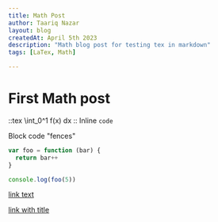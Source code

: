 ```yaml
---
title: Math Post
author: Taariq Nazar
layout: blog
createdAt: April 5th 2023
description: "Math blog post for testing tex in markdown"
tags: [LaTex, Math]

---
```

# First Math post

::tex
 \int_0^1 f(x) dx
::
Inline `code`

Block code "fences"

```js :app-copy-button
var foo = function (bar) {
  return bar++
}

console.log(foo(5))
```
[link text](http://dev.nodeca.com)

[link with title](http://nodeca.github.io/pica/demo/ 'title text!')

